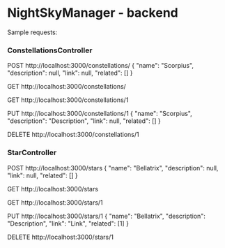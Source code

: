 # NightSkyManager - backend

Sample requests:

### ConstellationsController

POST http://localhost:3000/constellations/
{
    "name": "Scorpius",
    "description": null,
    "link": null,
    "related": []
}

GET http://localhost:3000/constellations/

GET http://localhost:3000/constellations/1

PUT http://localhost:3000/constellations/1
{
    "name": "Scorpius",
    "description": "Description",
    "link": null,
    "related": []
}

DELETE http://localhost:3000/constellations/1

### StarController

POST http://localhost:3000/stars
{
    "name": "Bellatrix",
    "description": null,
    "link": null,
    "related": []
}

GET http://localhost:3000/stars

GET http://localhost:3000/stars/1

PUT http://localhost:3000/stars/1
{
    "name": "Bellatrix",
    "description": "Description",
    "link": "Link",
    "related": [1]
}

DELETE http://localhost:3000/stars/1
